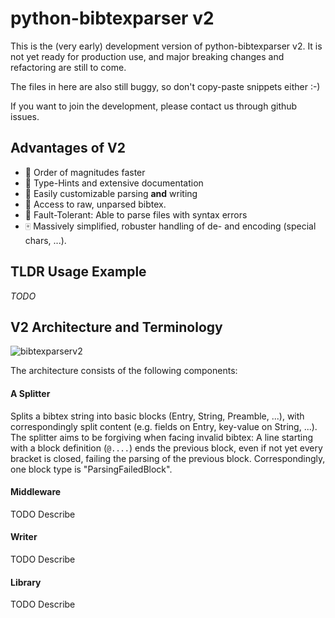 # python-bibtexparser v2

This is the (very early) development version of python-bibtexparser v2. 
It is not yet ready for production use, and major breaking changes and refactoring are still to come.

The files in here are also still buggy, so don't copy-paste snippets either :-)

If you want to join the development, please contact us through github issues. 

## Advantages of V2

- :rocket: Order of magnitudes faster
- :blue_book: Type-Hints and extensive documentation
- :wrench: Easily customizable parsing **and** writing
- :herb: Access to raw, unparsed bibtex.
- :hankey: Fault-Tolerant: Able to parse files with syntax errors
- :mahjong: Massively simplified, robuster handling of de- and encoding (special chars, ...).

## TLDR Usage Example
 
*TODO*

## V2 Architecture and Terminology

![bibtexparserv2](https://user-images.githubusercontent.com/4815944/193734283-f19f94e8-7986-4acf-b1a3-1d215e297224.png)

The architecture consists of the following components:

#### A Splitter
Splits a bibtex string into basic blocks (Entry, String, Preamble, ...), with correspondingly split content (e.g. fields on Entry, key-value on String, ...).
The splitter aims to be forgiving when facing invalid bibtex: A line starting with a block definition (`@....`) ends the previous block, even if not yet every bracket is closed, failing the parsing of the previous block. Correspondingly, one block type is "ParsingFailedBlock".

#### Middleware
TODO Describe

#### Writer
TODO Describe

#### Library
TODO Describe
